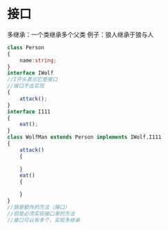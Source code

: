 # 接口

多继承：一个类继承多个父类
例子：狼人继承于狼与人

```typescript
class Person
{
	name:string;
}
interface IWolf
//I开头表示它是接口
//接口不去实现
{
	attack();
}
interface I111
{
	eat();
}
class WolfMan extends Person implements IWolf,I111
{
	attack()
	{
	
	}
	eat()
	{

	}
}
//狼是额外的方法（接口）
//但是必须实现接口里的方法
//接口可以有多个，实现多继承
```

